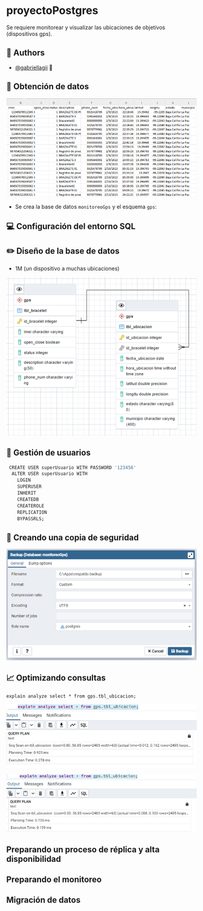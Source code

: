 # proyectoPostgres
Se requiere monitorear y visualizar las ubicaciones de objetivos (dispositivos gps).

## 👧 Authors

- [@gabriellagii](https://www.github.com/gabriellagii) 🌻

## 📝 Obtención de datos

![Entidad-Relacion](imagenes/datos.PNG)

- Se crea la base de datos `monitoreoGps` y el esquema `gps`:


## 💻 Configuración del entorno SQL

## ✏️ Diseño de la base de datos

- 1M (un dispositivo a muchas ubicaciones)
  
![Entidad-Relacion](imagenes/entidad_relacion.PNG)

## 👨 Gestión de usuarios

```bash
 CREATE USER superUsuario WITH PASSWORD '123456' 
  ALTER USER superUsuario WITH 
    LOGIN
    SUPERUSER
    INHERIT
    CREATEDB
    CREATEROLE
    REPLICATION
    BYPASSRLS;
```

## 🔐 Creando una copia de seguridad

![respaldo](imagenes/resoaldo.PNG)

## 📈 Optimizando consultas

` explain analyze select * from gps.tbl_ubicacion; `

![antes](imagenes/analyze.jpeg)

![despues](imagenes/despues.jpeg)
## Preparando un proceso de réplica y alta disponibilidad

## Preparando el monitoreo

## Migración de datos
